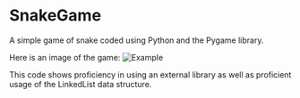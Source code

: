 # SnakeGame #

A simple game of snake coded using Python and the Pygame library.

Here is an image of the game:
![Example](https://github.com/tdees4/SnakeGame/assets/109319491/f5fb2f20-dfe9-4019-9b85-aaf8fe048ecc)

This code shows proficiency in using an external library as well as proficient usage of
the LinkedList data structure.
